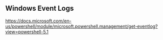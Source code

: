 

## Windows Event Logs

https://docs.microsoft.com/en-us/powershell/module/microsoft.powershell.management/get-eventlog?view=powershell-5.1
